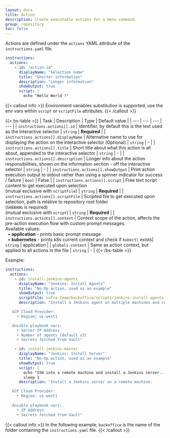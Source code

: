 ```yaml
---
layout: docs
title: Action
description: Create executable actions for a menu command.
group: repository
toc: false
---
```


Actions are defined under the `actions` YAML attribute of the `instructions.yaml` file.

```yaml
instructions:
  actions:
    - id: "action-id"
      displayName: "Selection name"
      title: "Shorter information"
      description: "Longer information"
      showOutput: true
      script: |
        echo "Hello World !"
```

{{< callout info >}}
Environment variables substitution is supported, use the env vars within `script` or `scriptFile` attributes.
{{< /callout >}}

{{< bs-table >}}
| Task | Description | Type | Default value | 
| --- | --- | --- | --- |
| `instructions.actions[].id` | Identifier, by default this is the text used as the interactive selector | `string` | **Required** |
| `instructions.actions[].displayName` | Alternative name to use for displaying the action on the interactive selector (Optional) | `string` | - |
| `instructions.actions[].title` | Short title about what this action is all about, appended to the interactive selector | `string` | - |
| `instructions.actions[].description` | Longer info about the action responsibilities, shown on the information section - off the interactive selector | `string` | - |
| `instructions.actions[].showOutput` | Print action execution output to stdout rather than using a spinner indicator for success / failure | `bool` | False |
| `instructions.actions[].script` | Free text script content to get executed upon selection<br>(mutual exclusive with `scriptFile`) | `string` | **Required** |
| `instructions.actions[].scriptFile` | Scripted file to get executed upon selection, path is relative to repository root folder<br>(`SHEBANG` is required)<br>(mutual exclusive with `script`) | `string` | **Required** |
| `instructions.actions[].context` | Context scope of the action, affects the pre-action execution flow with custom prompt messages.<br>Available values:<br>&nbsp;&nbsp;• **application** - prints basic prompt message<br>&nbsp;&nbsp;• **kubernetes** - prints k8s current context and check if `kubectl` exists| `string` | application |
| `globals.context` | Same as action context, but applied to all actions in the file | `string` | - |
{{< /bs-table >}}

Example:

```yaml
instructions:
  actions:
    - id: install-jenkins-agents
      displayName: "Jenkins: Install Agents"
      title: "No-Op action, used as an example"
      showOutput: true
      scriptFile: infra-team/backoffice/scripts/jenkins-install-agents.sh ${JENKINS-MASTER-TOKEN}
      description: "Install a Jenkins agent on multiple machines and connect them to a running server.

   GCP Cloud Provider:
     • Region: us-west1

   Ansible playbook vars:
     • Server IP Address
     • Number of agents (default x3)
     • Secrets fetched from Vault"

    - id: install-jenkins-master
      displayName: "Jenkins: Install Server"
      title: "No-Op action, used as an example"
      showOutput: true
      script: |
        echo "SSH into a remote machine and install a Jenkins server..."
        sleep 1
      description: "Install a Jenkins server on a remote machine.

   GCP Cloud Provider:
     • Region: us-west1
     
   Ansible playbook vars:
     • IP Address
     • Secrets fetched from Vault"
```

{{< callout info >}}
In the following example, `backoffice` is the name of the folder containing the `instructions.yaml` file.
{{< /callout >}}

<!-- <div class="col-lg-6">
   <img style="vertical-align: top;" src="/docs/latest/assets/img/provisioner-select-menu-jenkins.svg" width="800" >
</div> -->

